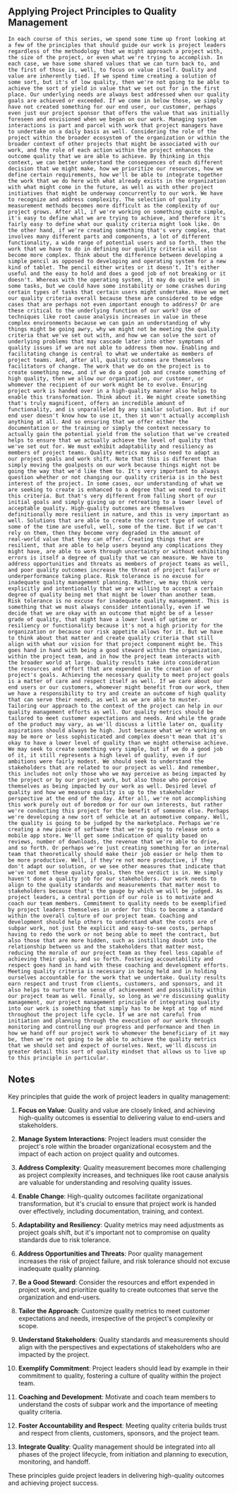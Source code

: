 ## Applying Project Principles to Quality Management
```
In each course of this series, we spend some time up front looking at a few of the principles that should guide our work is project leaders regardless of the methodology that we might approach a project with, the size of the project, or even what we're trying to accomplish. In each case, we have some shared values that we can turn back to, and the first of those is, well, to focus on value itself. Quality and value are inherently tied. If we spend time creating a solution of some sort, but it's of low quality, then we're not going to be able to achieve the sort of yield in value that we set out for in the first place. Our underlying needs are always best addressed when our quality goals are achieved or exceeded. If we come in below those, we simply have not created something for our end user, our customer, perhaps even just our project sponsor that offers the value that was initially foreseen and envisioned when we began on our work. Managing system interactions is part and parcel with work that project managers have to undertake on a daily basis as well. Considering the role of the project within the broader ecosystem of the organization or within the broader context of other projects that might be associated with our work, and the role of each action within the project enhances the outcome quality that we are able to achieve. By thinking in this context, we can better understand the consequences of each different decision that we might make, how we prioritize our resources, how we define certain requirements, how we'll be able to integrate together the work that we do here with what already exists in the organization with what might come in the future, as well as with other project initiatives that might be underway concurrently to our work. We have to recognize and address complexity. The selection of quality measurement methods becomes more difficult as the complexity of our project grows. After all, if we're working on something quite simple, it's easy to define what we are trying to achieve, and therefore it's fairly easy to define what our quality criteria might look like. On the other hand, if we're creating something that's very complex, that involves many different parts and components, a lot of different functionality, a wide range of potential users and so forth, then the work that we have to do in defining our quality criteria will also become more complex. Think about the difference between developing a simple pencil as opposed to developing and operating system for a new kind of tablet. The pencil either writes or it doesn't. It's either useful and the easy to hold and does a good job of not breaking or it doesn't. Whereas with the operating system, it may do quite well in some tasks, but we could have some instability or some crashes during certain types of tasks that certain users might undertake. Have we met our quality criteria overall because these are considered to be edge cases that are perhaps not even important enough to address? Or are these critical to the underlying function of our work? Use of techniques like root cause analysis increases in value in these complex environments because we can gain an understanding of why things might be going awry, why we might not be meeting the quality criteria that we've set out with, and how we can solve the sort of underlying problems that may cascade later into other symptoms of quality issues if we are not able to address them now. Enabling and facilitating change is central to what we undertake as members of project teams. And, after all, quality outcomes are themselves facilitators of change. The work that we do on the project is to create something new, and if we do a good job and create something of high quality, then we allow our organization, our customer, or whomever the recipient of our work might be to evolve. Ensuring project work is handed over in a high‑quality manner also helps to enable this transformation. Think about it. We might create something that's truly magnificent, offers an incredible amount of functionality, and is unparalleled by any similar solution. But if our end user doesn't know how to use it, then it won't actually accomplish anything at all. And so ensuring that we offer either the documentation or the training or simply the context necessary to actually gain the potential yield from the solution that we've created helps to ensure that we actually achieve the level of quality that we've set out for. We must exhibit adaptability and resiliency as members of project teams. Quality metrics may also need to adapt as our project goals and work shift. Note that this is different than simply moving the goalposts on our work because things might not be going the way that we'd like them to. It's very important to always question whether or not changing our quality criteria is in the best interest of the project. In some cases, our understanding of what we are seeking to create is enhanced to a degree that we need to revisit this criteria. But that's very different from falling short of our initial goals and simply giving up or retreating to a lower level of acceptable quality. High‑quality outcomes are themselves definitionally more resilient in nature, and this is very important as well. Solutions that are able to create the correct type of output some of the time are useful, well, some of the time. But if we can't rely on them, then they become very degraded in the amount of real‑world value that they can offer. Creating things that are resilient, that are able to help users beyond any complications they might have, are able to work through uncertainty or without exhibiting errors is itself a degree of quality that we can measure. We have to address opportunities and threats as members of project teams as well, and poor quality outcomes increase the threat of project failure or underperformance taking place. Risk tolerance is no excuse for inadequate quality management planning. Rather, we may think very explicitly and intentionally that we are willing to accept a certain degree of quality being met that might be lower than another team. Risk tolerance is no excuse for inadequate quality management. This is something that we must always consider intentionally, even if we decide that we are okay with an outcome that might be of a lesser grade of quality, that might have a lower level of uptime or resiliency or functionality because it's not a high priority for the organization or because our risk appetite allows for it. But we have to think about that matter and create quality criteria that still align with what our vision for that project component might be. This goes hand in hand with being a good steward within the organization, within the project team, and in how the project team interacts with the broader world at large. Quality results take into consideration the resources and effort that are expended in the creation of our project's goals. Achieving the necessary quality to meet project goals is a matter of care and respect itself as well. If we care about our end users or our customers, whomever might benefit from our work, then we have a responsibility to try and create an outcome of high quality that can serve their needs, as well as we are able to muster. Tailoring our approach to the context of the project can help in our quality management efforts as well. Our quality metrics should be tailored to meet customer expectations and needs. And while the grade of the product may vary, as we'll discuss a little later on, quality aspirations should always be high. Just because what we're working on may be more or less sophisticated and complex doesn't mean that it's okay to have a lower level of quality than we might otherwise achieve. We may seek to create something very simple, but if we do a good job of it, it still represents a high level of quality, even if our ambitions were fairly modest. We should seek to understand the stakeholders that are related to our project as well. And remember, this includes not only those who we may perceive as being impacted by the project or by our project work, but also those who perceive themselves as being impacted by our work as well. Desired level of quality and how we measure quality is up to the stakeholder perspective at the end of the day. After all, we're not accomplishing this work purely out of boredom or for our own interests, but rather we're conducting this project for the benefit of someone else. Perhaps we're developing a new sort of vehicle at an automotive company. Well, the quality is going to be judged by the marketplace. Perhaps we're creating a new piece of software that we're going to release onto a mobile app store. We'll get some indication of quality based on reviews, number of downloads, the revenue that we're able to drive, and so forth. Or perhaps we're just creating something for an internal team that theoretically should make their job easier or help them to be more productive. Well, if they're not more productive, if they don't adapt our solution, or we see other measures that indicate that we've not met these quality goals, then the verdict is in. We simply haven't done a quality job for our stakeholders. Our work needs to align to the quality standards and measurements that matter most to stakeholders because that's the gauge by which we will be judged. As project leaders, a central portion of our role is to motivate and coach our team members. Commitment to quality needs to be exemplified by project leaders themselves in order for this to become a standard within the overall culture of our project team. Coaching and development should help others to understand what the costs are of subpar work, not just the explicit and easy‑to‑see costs, perhaps having to redo the work or not being able to meet the contract, but also those that are more hidden, such as instilling doubt into the relationship between us and the stakeholders that matter most, reducing the morale of our project team as they feel less capable of achieving their goals, and so forth. Fostering accountability and respect goes hand in hand with these coaching and development efforts. Meeting quality criteria is necessary in being held and in holding ourselves accountable for the work that we undertake. Quality results earn respect and trust from clients, customers, and sponsors, and it also helps to nurture the sense of achievement and possibility within our project team as well. Finally, so long as we're discussing quality management, our project management principle of integrating quality into our work is something that simply has to be kept at top of mind throughout the project life cycle. If we are not careful from initiation and planning through the execution of our work through monitoring and controlling our progress and performance and then in how we hand off our project work to whomever the beneficiary of it may be, then we're not going to be able to achieve the quality metrics that we should set and expect of ourselves. Next, we'll discuss in greater detail this sort of quality mindset that allows us to live up to this principle in particular.
```

## Notes
Key principles that guide the work of project leaders in quality management:

1. **Focus on Value**: Quality and value are closely linked, and achieving high-quality outcomes is essential to delivering value to end-users and stakeholders.

2. **Manage System Interactions**: Project leaders must consider the project's role within the broader organizational ecosystem and the impact of each action on project quality and outcomes.

3. **Address Complexity**: Quality measurement becomes more challenging as project complexity increases, and techniques like root cause analysis are valuable for understanding and resolving quality issues.

4. **Enable Change**: High-quality outcomes facilitate organizational transformation, but it's crucial to ensure that project work is handed over effectively, including documentation, training, and context.

5. **Adaptability and Resiliency**: Quality metrics may need adjustments as project goals shift, but it's important not to compromise on quality standards due to risk tolerance.

6. **Address Opportunities and Threats**: Poor quality management increases the risk of project failure, and risk tolerance should not excuse inadequate quality planning.

7. **Be a Good Steward**: Consider the resources and effort expended in project work, and prioritize quality to create outcomes that serve the organization and end-users.

8. **Tailor the Approach**: Customize quality metrics to meet customer expectations and needs, irrespective of the project's complexity or scope.

9. **Understand Stakeholders**: Quality standards and measurements should align with the perspectives and expectations of stakeholders who are impacted by the project.

10. **Exemplify Commitment**: Project leaders should lead by example in their commitment to quality, fostering a culture of quality within the project team.

11. **Coaching and Development**: Motivate and coach team members to understand the costs of subpar work and the importance of meeting quality criteria.

12. **Foster Accountability and Respect**: Meeting quality criteria builds trust and respect from clients, customers, sponsors, and the project team.

13. **Integrate Quality**: Quality management should be integrated into all phases of the project lifecycle, from initiation and planning to execution, monitoring, and handoff.

These principles guide project leaders in delivering high-quality outcomes and achieving project success.